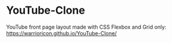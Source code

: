# YouTube-Clone
YouTube front page layout made with CSS Flexbox and Grid only:
https://warrioricon.github.io/YouTube-Clone/
